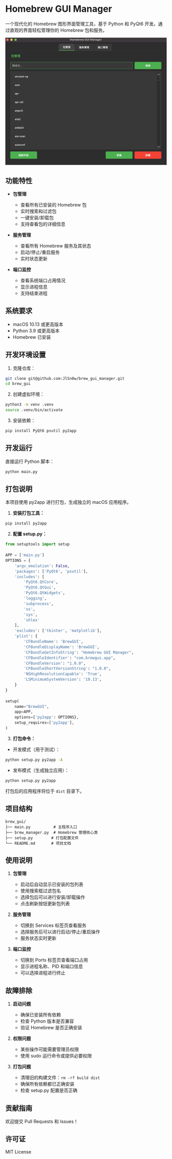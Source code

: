 # Homebrew GUI Manager

一个现代化的 Homebrew 图形界面管理工具，基于 Python 和 PyQt6 开发。通过直观的界面轻松管理你的 Homebrew 包和服务。

![应用截图](WX20241211-042439@2x.png)

## 功能特性

- **包管理**
  - 查看所有已安装的 Homebrew 包
  - 实时搜索和过滤包
  - 一键安装/卸载包
  - 支持查看包的详细信息

- **服务管理**
  - 查看所有 Homebrew 服务及其状态
  - 启动/停止/重启服务
  - 实时状态更新

- **端口监控**
  - 查看系统端口占用情况
  - 显示进程信息
  - 支持结束进程

## 系统要求

- macOS 10.13 或更高版本
- Python 3.9 或更高版本
- Homebrew 已安装

## 开发环境设置

1. 克隆仓库：
```bash
git clone git@github.com:JlSn0w/brew_gui_manager.git
cd brew_gui
```

2. 创建虚拟环境：
```bash
python3 -m venv .venv
source .venv/bin/activate
```

3. 安装依赖：
```bash
pip install PyQt6 psutil py2app
```

## 开发运行

直接运行 Python 脚本：
```bash
python main.py
```

## 打包说明

本项目使用 py2app 进行打包，生成独立的 macOS 应用程序。

1. **安装打包工具：**
```bash
pip install py2app
```

2. **配置 setup.py：**
```python
from setuptools import setup

APP = ['main.py']
OPTIONS = {
    'argv_emulation': False,
    'packages': ['PyQt6', 'psutil'],
    'includes': [
        'PyQt6.QtCore',
        'PyQt6.QtGui',
        'PyQt6.QtWidgets',
        'logging',
        'subprocess',
        'os',
        'sys',
        'shlex'
    ],
    'excludes': ['tkinter', 'matplotlib'],
    'plist': {
        'CFBundleName': 'BrewGUI',
        'CFBundleDisplayName': 'BrewGUI',
        'CFBundleGetInfoString': "Homebrew GUI Manager",
        'CFBundleIdentifier': "com.brewgui.app",
        'CFBundleVersion': "1.0.0",
        'CFBundleShortVersionString': "1.0.0",
        'NSHighResolutionCapable': 'True',
        'LSMinimumSystemVersion': '10.13',
    }
}

setup(
    name="BrewGUI",
    app=APP,
    options={'py2app': OPTIONS},
    setup_requires=['py2app'],
)
```

3. **打包命令：**

- 开发模式（用于测试）：
```bash
python setup.py py2app -A
```

- 发布模式（生成独立应用）：
```bash
python setup.py py2app
```

打包后的应用程序将位于 `dist` 目录下。

## 项目结构

```
brew_gui/
├── main.py          # 主程序入口
├── brew_manager.py  # Homebrew 管理核心类
├── setup.py        # 打包配置文件
└── README.md       # 项目文档
```

## 使用说明

1. **包管理**
   - 启动后自动显示已安装的包列表
   - 使用搜索框过滤包名
   - 选择包后可以进行安装/卸载操作
   - 点击刷新按钮更新包列表

2. **服务管理**
   - 切换到 Services 标签页查看服务
   - 选择服务后可以进行启动/停止/重启操作
   - 服务状态实时更新

3. **端口监控**
   - 切换到 Ports 标签页查看端口占用
   - 显示进程名称、PID 和端口信息
   - 可以选择进程进行终止

## 故障排除

1. **启动问题**
   - 确保已安装所有依赖
   - 检查 Python 版本是否兼容
   - 验证 Homebrew 是否正确安装

2. **权限问题**
   - 某些操作可能需要管理员权限
   - 使用 sudo 运行命令或提供必要权限

3. **打包问题**
   - 清理旧的构建文件：`rm -rf build dist`
   - 确保所有依赖都已正确安装
   - 检查 setup.py 配置是否正确

## 贡献指南

欢迎提交 Pull Requests 和 Issues！

## 许可证

MIT License